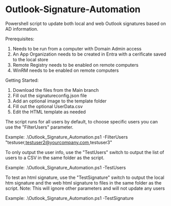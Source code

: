 # Outlook-Signature-Automation
Powershell script to update both local and web Outlook signatures based on AD information.

Prerequisites:
1. Needs to be run from a computer with Domain Admin access
2. An App Organization needs to be created in Entra with a cerificate saved to the local store
3. Remote Registry needs to be enabled on remote computers
4. WinRM needs to be enabled on remote computers

Getting Started:

1. Download the files from the Main branch
2. Fill out the signatureconfig.json file
3. Add an optional image to the template folder
4. Fill out the optional UserData.csv
5. Edit the HTML template as needed

The script runs for all users by default, to choose specific users you can use the "FilterUsers" parameter.

Example: .\Outlook_Signature_Automation.ps1 -FilterUsers "testuser,testuser2@yourcompany.com,testuser3"

To only output the user info, use the "TestUsers" switch to output the list of users to a CSV in the same folder as the script.

Example: .\Outlook_Signature_Automation.ps1 -TestUsers

To test an html signature, use the "TestSignature" switch to output the local htm signature and the web html signature to files in the same folder as the script. 
Note: This will ignore other parameters and will not update any users

Example: .\Outlook_Signature_Automation.ps1 -TestSignature
